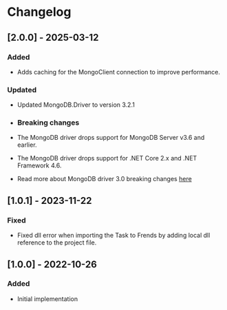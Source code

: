 # Changelog

## [2.0.0] - 2025-03-12
### Added
- Adds caching for the MongoClient connection to improve performance.

### Updated
- Updated MongoDB.Driver to version 3.2.1

- ### Breaking changes
- The MongoDB driver drops support for MongoDB Server v3.6 and earlier.
- The MongoDB driver drops support for .NET Core 2.x and .NET Framework 4.6.
- Read more about MongoDB driver 3.0 breaking changes [here](https://mongodb.github.io/mongo-csharp-driver/3.0/reference/breaking_changes/)

## [1.0.1] - 2023-11-22
### Fixed
- Fixed dll error when importing the Task to Frends by adding local dll reference to the project file.

## [1.0.0] - 2022-10-26
### Added
- Initial implementation